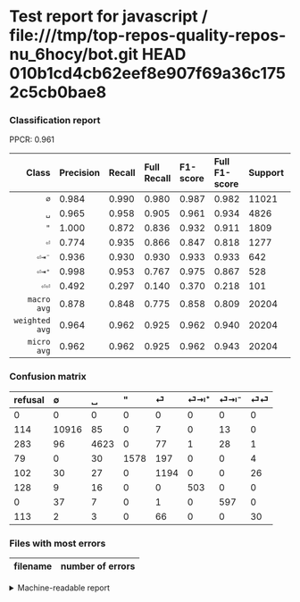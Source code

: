 # Test report for javascript / file:///tmp/top-repos-quality-repos-nu_6hocy/bot.git HEAD 010b1cd4cb62eef8e907f69a36c1752c5cb0bae8

### Classification report

PPCR: 0.961

| Class | Precision | Recall | Full Recall | F1-score | Full F1-score | Support | Full Support | PPCR |
|------:|:----------|:-------|:------------|:---------|:---------|:--------|:-------------|:-----|
| `∅` | 0.984| 0.990| 0.980| 0.987| 0.982| 11021| 11135| 0.990 |
| `␣` | 0.965| 0.958| 0.905| 0.961| 0.934| 4826| 5109| 0.945 |
| `"` | 1.000| 0.872| 0.836| 0.932| 0.911| 1809| 1888| 0.958 |
| `⏎` | 0.774| 0.935| 0.866| 0.847| 0.818| 1277| 1379| 0.926 |
| `⏎⇥⁻` | 0.936| 0.930| 0.930| 0.933| 0.933| 642| 642| 1.000 |
| `⏎⇥⁺` | 0.998| 0.953| 0.767| 0.975| 0.867| 528| 656| 0.805 |
| `⏎⏎` | 0.492| 0.297| 0.140| 0.370| 0.218| 101| 214| 0.472 |
| `macro avg` | 0.878| 0.848| 0.775| 0.858| 0.809| 20204| 21023| 0.961 |
| `weighted avg` | 0.964| 0.962| 0.925| 0.962| 0.940| 20204| 21023| 0.961 |
| `micro avg` | 0.962| 0.962| 0.925| 0.962| 0.943| 20204| 21023| 0.961 |

### Confusion matrix

|refusal|  ∅| ␣| "| ⏎| ⏎⇥⁺| ⏎⇥⁻| ⏎⏎| 
|:---|:---|:---|:---|:---|:---|:---|:---|
|0 |0 |0 |0 |0 |0 |0 |0 |
|114 |10916 |85 |0 |7 |0 |13 |0 |
|283 |96 |4623 |0 |77 |1 |28 |1 |
|79 |0 |30 |1578 |197 |0 |0 |4 |
|102 |30 |27 |0 |1194 |0 |0 |26 |
|128 |9 |16 |0 |0 |503 |0 |0 |
|0 |37 |7 |0 |1 |0 |597 |0 |
|113 |2 |3 |0 |66 |0 |0 |30 |

### Files with most errors

| filename | number of errors|
|:----:|:-----|

<details>
    <summary>Machine-readable report</summary>
```json
{
  "cl_report": {"\"": {"f1-score": 0.9317980513728964, "precision": 1.0, "recall": 0.8723051409618574, "support": 1809}, "macro avg": {"f1-score": 0.8579571934747703, "precision": 0.8784456194357154, "recall": 0.8479008184954969, "support": 20204}, "micro avg": {"f1-score": 0.9622352009503069, "precision": 0.9622352009503069, "recall": 0.9622352009503069, "support": 20204}, "weighted avg": {"f1-score": 0.9621912330094697, "precision": 0.9641669076432215, "recall": 0.9622352009503069, "support": 20204}, "\u2205": {"f1-score": 0.9873818461399302, "precision": 0.9843101893597835, "recall": 0.9904727338716994, "support": 11021}, "\u23ce": {"f1-score": 0.8471089038666195, "precision": 0.77431906614786, "recall": 0.9350039154267815, "support": 1277}, "\u23ce\u21e5\u207a": {"f1-score": 0.9748062015503876, "precision": 0.998015873015873, "recall": 0.9526515151515151, "support": 528}, "\u23ce\u21e5\u207b": {"f1-score": 0.9328125000000002, "precision": 0.9357366771159875, "recall": 0.9299065420560748, "support": 642}, "\u23ce\u23ce": {"f1-score": 0.3703703703703704, "precision": 0.4918032786885246, "recall": 0.297029702970297, "support": 101}, "\u2423": {"f1-score": 0.9614224810231881, "precision": 0.9649342517219787, "recall": 0.9579361790302527, "support": 4826}},
  "cl_report_full": {"\"": {"f1-score": 0.9105597230236584, "precision": 1.0, "recall": 0.8358050847457628, "support": 1888}, "macro avg": {"f1-score": 0.8089400383651516, "precision": 0.8784456194357154, "recall": 0.774816812606285, "support": 21023}, "micro avg": {"f1-score": 0.9431198001309822, "precision": 0.9622352009503069, "recall": 0.9247490843362032, "support": 21023}, "weighted avg": {"f1-score": 0.9404258947338899, "precision": 0.9611671171494506, "recall": 0.9247490843362032, "support": 21023}, "\u2205": {"f1-score": 0.9823172103487063, "precision": 0.9843101893597835, "recall": 0.9803322855859902, "support": 11135}, "\u23ce": {"f1-score": 0.8175282437521397, "precision": 0.77431906614786, "recall": 0.8658448150833937, "support": 1379}, "\u23ce\u21e5\u207a": {"f1-score": 0.8672413793103448, "precision": 0.998015873015873, "recall": 0.7667682926829268, "support": 656}, "\u23ce\u21e5\u207b": {"f1-score": 0.9328125000000002, "precision": 0.9357366771159875, "recall": 0.9299065420560748, "support": 642}, "\u23ce\u23ce": {"f1-score": 0.21818181818181814, "precision": 0.4918032786885246, "recall": 0.14018691588785046, "support": 214}, "\u2423": {"f1-score": 0.9339393939393938, "precision": 0.9649342517219787, "recall": 0.9048737522019965, "support": 5109}},
  "ppcr": 0.9610426675545831
}
```
</details>
